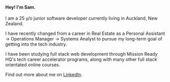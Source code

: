 #### Hey! I'm Sam.

I am a 25 y/o junior software developer currently living in Auckland, New Zealand.

I have recently changed from a career in Real Estate as a Personal Assistant -> Operations Manager -> Systems Analyst to pursue my long-term goal of getting into the tech industry.

I have been studying full stack web development through Mission Ready HQ's tech career accelerator programs, along with many other full stack orientated online courses.

Find out more about me on [LinkedIn](https://www.linkedin.com/in/sam-mccathie-aa0923176/).

<!--
**Sam-McCathie/Sam-McCathie** is a ✨ _special_ ✨ repository because its `README.md` (this file) appears on your GitHub profile.

Here are some ideas to get you started:

- 🔭 I’m currently working on ...
- 🌱 I’m currently learning ...
- 👯 I’m looking to collaborate on ...
- 🤔 I’m looking for help with ...
- 💬 Ask me about ...
- 📫 How to reach me: ...
- 😄 Pronouns: ...
- ⚡ Fun fact: ...
-->



